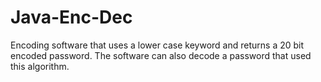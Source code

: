 # Java-Enc-Dec
Encoding software that uses a lower case keyword and returns a 20 bit encoded password. The software can also decode a password that used this algorithm.
